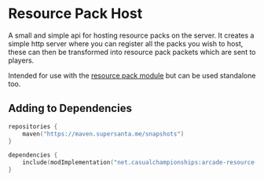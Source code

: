 # Resource Pack Host

A small and simple api for hosting resource packs on the server. It creates a simple
http server where you can register all the packs you wish to host, these can then
be transformed into resource pack packets which are sent to players.

Intended for use with the [resource pack module](../arcade-resource-pack/getting-started.md) 
but can be used standalone too.

## Adding to Dependencies

```kts
repositories {
    maven("https://maven.supersanta.me/snapshots")
}

dependencies {
    include(modImplementation("net.casualchampionships:arcade-resource-pack-host:0.4.0-alpha.15+1.21.4")!!)
}
```
